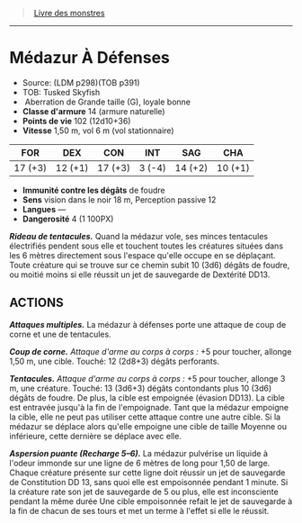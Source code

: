 ﻿> [Livre des monstres](tome_of_beasts.md)

---

# Médazur À Défenses

- Source: (LDM p298)(TOB p391)
- TOB: Tusked Skyfish
-  Aberration de Grande taille (G), loyale bonne
- **Classe d'armure** 14 (armure naturelle)
- **Points de vie** 102 (12d10+36)
- **Vitesse** 1,50 m, vol 6 m (vol stationnaire)

|FOR|DEX|CON|INT|SAG|CHA|
|---|---|---|---|---|---|
|17 (+3)|12 (+1)|17 (+3)|3 (-4)|14 (+2)|10 (+1)|

- **Immunité contre les dégâts** de foudre
- **Sens** vision dans le noir 18 m, Perception passive 12
- **Langues** —
- **Dangerosité** 4 (1 100PX)

**_Rideau de tentacules._** Quand la médazur vole, ses minces tentacules électrifiés pendent sous elle et touchent toutes les créatures situées dans les 6 mètres directement sous l'espace qu'elle occupe en se déplaçant. Toute créature qui se trouve sur ce chemin subit 10 (3d6) dégâts de foudre, ou moitié moins si elle réussit un jet de sauvegarde de Dextérité DD13.

## ACTIONS

**_Attaques multiples._** La médazur à défenses porte une attaque de coup de corne et une de tentacules.

**_Coup de corne._** _Attaque d'arme au corps à corps :_ +5 pour toucher, allonge 1,50 m, une cible. Touché: 12 (2d8+3) dégâts perforants.

**_Tentacules._** _Attaque d'arme au corps à corps :_ +5 pour toucher, allonge 3 m, une créature. Touché: 13 (3d6+3) dégâts contondants plus 10 (3d6) dégâts de foudre. De plus, la cible est empoignée (évasion DD13). La cible est entravée jusqu'à la fin de l'empoignade. Tant que la médazur empoigne la cible, elle ne peut pas utiliser cette attaque contre une autre cible. Si la médazur se déplace alors qu'elle empoigne une cible de taille Moyenne ou inférieure, cette dernière se déplace avec elle.

**_Aspersion puante (Recharge 5–6)._** La médazur pulvérise un liquide à l'odeur immonde sur une ligne de 6 mètres de long pour 1,50 de large. Chaque créature présente sur cette ligne doit réussir un jet de sauvegarde de Constitution DD 13, sans quoi elle est empoisonnée pendant 1 minute. Si la créature rate son jet de sauvegarde de 5 ou plus, elle est inconsciente pendant la même durée Une cible empoisonnée refait le jet de sauvegarde à la fin de chacun de ses tours et met un terme à l'effet si elle le réussit.

